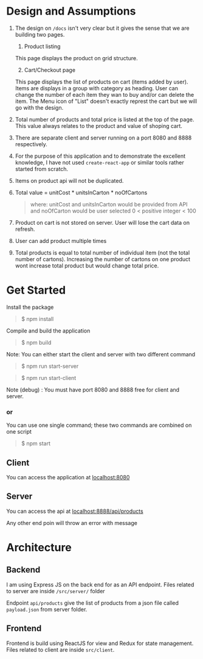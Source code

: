 
# Design and Assumptions

1. The design on `/docs` isn't very clear but it gives the sense that we are building two pages.
   1. Product listing
    
    This page displays the product on grid structure. 
    
   2. Cart/Checkout page
  
    This page displays the list of products on cart (items added by user). 
    Items are displays in a group with category as heading. User can change the number of each item they wan to buy
    and/or can delete the item. The Menu icon of "List" doesn't exactly represt the cart but we will go with the design. 
    
    
2. Total number of products and total price is listed at the top of the page. This value always relates to the product and value of shoping cart.
 
3. There are separate client and server running on a port 8080 and 8888 respectively. 

4. For the purpose of this application and to demonstrate the excellent knowledge, I have not used `create-react-app` or similar tools rather started from scratch. 
 
 5. Items on product api will not be duplicated.
 
 6. Total value = unitCost * unitsInCarton * noOfCartons
    
    > where: unitCost and unitsInCarton would be provided from API and noOfCarton would be user selected 0 < positive integer < 100

 7. Product on cart is not stored on server. User will lose the cart data on refresh.
 
 8. User can add product multiple times
 
 9. Total products is equal to total number of individual item (not the total number of cartons). Increasing the number of cartons on one product wont increase total product but would change total price.

# Get Started

Install the package
> $ npm install

Compile and build the application 
> $ npm build 

Note: You can either start the client and server with two different command
> $ npm run start-server

> $ npm run start-client


Note (debug) : You must have port 8080 and 8888 free for client and server.

### or 

You can use one single command; these two commands are combined on one script
> $ npm start


## Client
You can access the application at [localhost:8080](http://localhost:8080)

## Server
You can access the api at [localhost:8888/api/products](http://localhost:8888/api/products)

Any other end poin will throw an error with message

 
# Architecture

## Backend

I am using Express JS on the back end for as an API endpoint.
Files related to server are inside `/src/server/` folder

Endpoint `api/products` give the list of products from a json file called `payload.json` from server folder.


## Frontend

Frontend is build using ReactJS for view and Redux for state management.
Files related to client are inside `src/client`.



  

 
